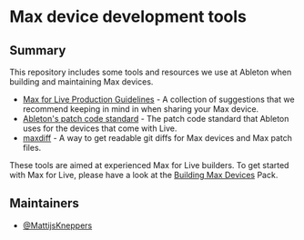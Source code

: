 # Max device development tools

## Summary

This repository includes some tools and resources we use at Ableton when building and maintaining Max devices.

* [Max for Live Production Guidelines](m4l-production-guidelines/m4l-production-guidelines.md) - A collection of suggestions that we recommend keeping in mind in when sharing your Max device.
* [Ableton's patch code standard](patch-code-standard/patch-code-standard.md) - The patch code standard that Ableton uses for the devices that come with Live.
* [maxdiff](maxdiff/README.md) - A way to get readable git diffs for Max devices and Max patch files.

These tools are aimed at experienced Max for Live builders. To get started with Max for Live, please have a look at the [Building Max Devices](https://www.ableton.com/en/packs/building-max-devices/) Pack.

## Maintainers

* [@MattijsKneppers](https://github.com/MattijsKneppers)
